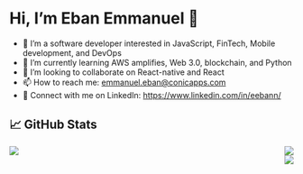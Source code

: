 # Hi, I’m Eban Emmanuel  👋

- 👀 I’m a software developer interested in JavaScript, FinTech, Mobile development, and DevOps
- 🌱 I’m currently learning AWS amplifies, Web 3.0, blockchain, and Python
- 💞️ I’m looking to collaborate on React-native and React
- 📫 How to reach me: emmanuel.eban@conicapps.com
- 🤝 Connect with me on LinkedIn: <https://www.linkedin.com/in/eebann/>

## 📈 GitHub Stats

  <div align="right">
    <img align="left" src="https://github-readme-stats.vercel.app/api?username=eebbann&show_icons=true&locale=en&count_private=true&hide_border=true&title_color=fff&text_color=ddd&icon_color=1CADFB&bg_color=0F2D3D&include_all_commits=true">
    <img src="https://github-readme-streak-stats.herokuapp.com?user=eebbann&hide_border=true&date_format=M%20j%5B%2C%20Y%5D&background=0F2D3D&stroke=1CADFB&ring=1CADFB&fire=1CADFB&currStreakNum=FFFFFF&sideNums=FFFFFF&currStreakLabel=1CADFB&border=DDDDDD00&sideLabels=DDDDDD&dates=CCCCCC">
    <br />
    <img src="https://activity-graph.herokuapp.com/graph?username=eebbann&bg_color=0f2d3d&color=1cadfb&line=1cadfb&point=1cadfb&area=true&hide_border=true">
  </div>
